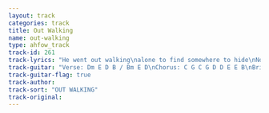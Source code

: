 ```yaml
---
layout: track
categories: track
title: Out Walking
name: out-walking
type: ahfow_track
track-id: 261
track-lyrics: "He went out walking\nalone to find somewhere to hide\nNo, she wasnâ€™t talking much to him lately\nSo I think its kind of strange when he walks into those rooms again.\n\nHe started humming\nA song that they both used to sing\nSoon it was coming close between them\nAnd sheâ€™ll fall down with her warm vacation sound.\n\nTake something from me...to remember of me...\n\nI had something to say once\nI had a feeling but now its gone\nNow thereâ€™s no one to be away from\nNo, thereâ€™s nothing much at all\nNo, now thereâ€™s nothing much at all\nAt all......at all..."
track-guitar: "Verse: Dm E D B / Bm E D\nChorus: C G C G D D E E B\nBridge: F# E B A (3X) / B A\n\n(provided by britta)"
track-guitar-flag: true
track-author: 
track-sort: "OUT WALKING"
track-original: 
---
```


